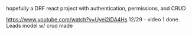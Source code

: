 hopefully a DRF react project with authentication, permissions, and CRUD 

https://www.youtube.com/watch?v=Uyei2iDA4Hs
12/29 - video 1 done. Leads model w/ crud made